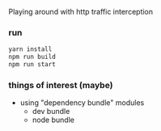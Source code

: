 Playing around with http traffic interception

### run
```sh
yarn install
npm run build
npm run start
```

### things of interest (maybe)
* using "dependency bundle" modules
  * dev bundle
  * node bundle

